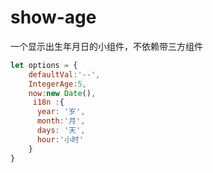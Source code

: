 show-age
=======

一个显示出生年月日的小组件，不依赖带三方组件

```js
let options = {
    defaultVal:'--',
    IntegerAge:5,
    now:new Date(),
     i18n :{
      year: '岁',
      month:'月',
      days: '天',
      hour:'小时'
    }
}
```

